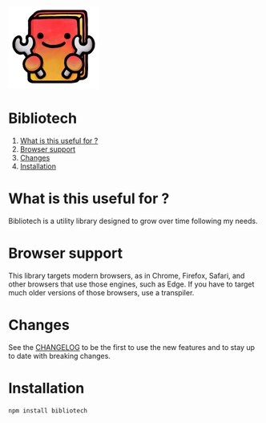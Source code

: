 ![Logo](/static/logo.png?raw=true)

# Bibliotech

1. [What is this useful for ?](#what-is-this-useful-for-)
3. [Browser support](#browser-support)
2. [Changes](#changes)
4. [Installation](#installation)

# What is this useful for ?

Bibliotech is a utility library designed to grow over time following my needs.

# Browser support

This library targets modern browsers, as in Chrome, Firefox, Safari, and other browsers that use those engines, such as Edge. If you have to target much older versions of those browsers, use a transpiler.

# Changes

See the [CHANGELOG](CHANGELOG.md) to be the first to use the new features and to stay up to date with breaking changes.

# Installation

```sh
npm install bibliotech
```
